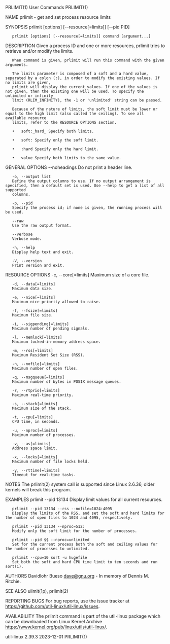 PRLIMIT(1)								 User Commands								    PRLIMIT(1)

NAME
       prlimit - get and set process resource limits

SYNOPSIS
       prlimit [options] [--resource[=limits]] [--pid PID]

       prlimit [options] [--resource[=limits]] command [argument...]

DESCRIPTION
       Given a process ID and one or more resources, prlimit tries to retrieve and/or modify the limits.

       When command is given, prlimit will run this command with the given arguments.

       The limits parameter is composed of a soft and a hard value, separated by a colon (:), in order to modify the existing values. If no limits are given,
       prlimit will display the current values. If one of the values is not given, then the existing one will be used. To specify the unlimited or infinity
       limit (RLIM_INFINITY), the -1 or 'unlimited' string can be passed.

       Because of the nature of limits, the soft limit must be lower or equal to the high limit (also called the ceiling). To see all available resource
       limits, refer to the RESOURCE OPTIONS section.

       •   soft:_hard_ Specify both limits.

       •   soft: Specify only the soft limit.

       •   :hard Specify only the hard limit.

       •   value Specify both limits to the same value.

GENERAL OPTIONS
       --noheadings
	   Do not print a header line.

       -o, --output list
	   Define the output columns to use. If no output arrangement is specified, then a default set is used. Use --help to get a list of all supported
	   columns.

       -p, --pid
	   Specify the process id; if none is given, the running process will be used.

       --raw
	   Use the raw output format.

       --verbose
	   Verbose mode.

       -h, --help
	   Display help text and exit.

       -V, --version
	   Print version and exit.

RESOURCE OPTIONS
       -c, --core[=limits]
	   Maximum size of a core file.

       -d, --data[=limits]
	   Maximum data size.

       -e, --nice[=limits]
	   Maximum nice priority allowed to raise.

       -f, --fsize[=limits]
	   Maximum file size.

       -i, --sigpending[=limits]
	   Maximum number of pending signals.

       -l, --memlock[=limits]
	   Maximum locked-in-memory address space.

       -m, --rss[=limits]
	   Maximum Resident Set Size (RSS).

       -n, --nofile[=limits]
	   Maximum number of open files.

       -q, --msgqueue[=limits]
	   Maximum number of bytes in POSIX message queues.

       -r, --rtprio[=limits]
	   Maximum real-time priority.

       -s, --stack[=limits]
	   Maximum size of the stack.

       -t, --cpu[=limits]
	   CPU time, in seconds.

       -u, --nproc[=limits]
	   Maximum number of processes.

       -v, --as[=limits]
	   Address space limit.

       -x, --locks[=limits]
	   Maximum number of file locks held.

       -y, --rttime[=limits]
	   Timeout for real-time tasks.

NOTES
       The prlimit(2) system call is supported since Linux 2.6.36, older kernels will break this program.

EXAMPLES
       prlimit --pid 13134
	   Display limit values for all current resources.

       prlimit --pid 13134 --rss --nofile=1024:4095
	   Display the limits of the RSS, and set the soft and hard limits for the number of open files to 1024 and 4095, respectively.

       prlimit --pid 13134 --nproc=512:
	   Modify only the soft limit for the number of processes.

       prlimit --pid $$ --nproc=unlimited
	   Set for the current process both the soft and ceiling values for the number of processes to unlimited.

       prlimit --cpu=10 sort -u hugefile
	   Set both the soft and hard CPU time limit to ten seconds and run sort(1).

AUTHORS
       Davidlohr Bueso <dave@gnu.org> - In memory of Dennis M. Ritchie.

SEE ALSO
       ulimit(1p), prlimit(2)

REPORTING BUGS
       For bug reports, use the issue tracker at https://github.com/util-linux/util-linux/issues.

AVAILABILITY
       The prlimit command is part of the util-linux package which can be downloaded from Linux Kernel Archive
       <https://www.kernel.org/pub/linux/utils/util-linux/>.

util-linux 2.39.3							  2023-12-01								    PRLIMIT(1)
